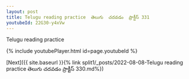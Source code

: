 ```yaml
---
layout: post
title: Telugu reading practice  తెలుగు  చదవడం  ప్రాక్టీస్ 331
youtubeId: 22G30-y4xVw
---
```

 
 
Telugu reading practice
 
 
 
 
 


{% include youtubePlayer.html id=page.youtubeId %}
 
[Next]({{ site.baseurl }}{% link  split1/_posts/2022-08-08-Telugu reading practice  తెలుగు  చదవడం  ప్రాక్టీస్ 330.md%})
 
